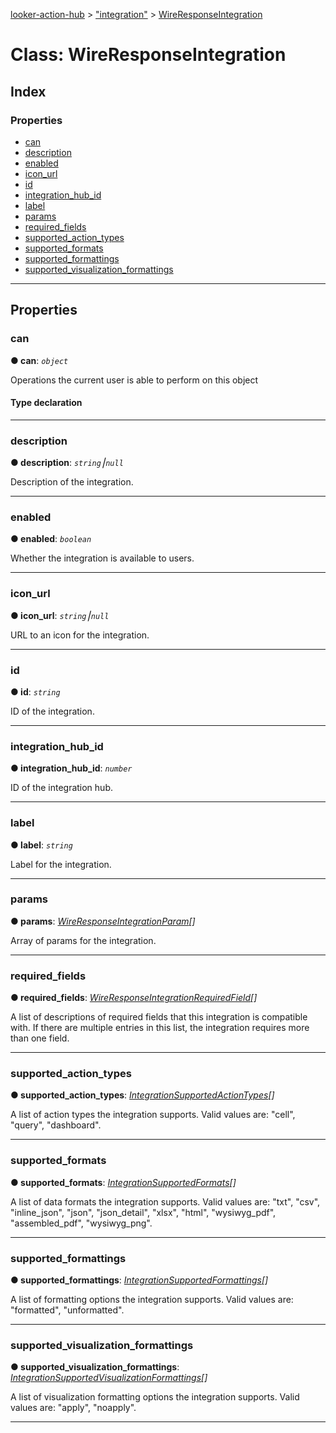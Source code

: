 [looker-action-hub](../README.md) > ["integration"](../modules/_integration_.md) > [WireResponseIntegration](../classes/_integration_.wireresponseintegration.md)



# Class: WireResponseIntegration

## Index

### Properties

* [can](_integration_.wireresponseintegration.md#can)
* [description](_integration_.wireresponseintegration.md#description)
* [enabled](_integration_.wireresponseintegration.md#enabled)
* [icon_url](_integration_.wireresponseintegration.md#icon_url)
* [id](_integration_.wireresponseintegration.md#id)
* [integration_hub_id](_integration_.wireresponseintegration.md#integration_hub_id)
* [label](_integration_.wireresponseintegration.md#label)
* [params](_integration_.wireresponseintegration.md#params)
* [required_fields](_integration_.wireresponseintegration.md#required_fields)
* [supported_action_types](_integration_.wireresponseintegration.md#supported_action_types)
* [supported_formats](_integration_.wireresponseintegration.md#supported_formats)
* [supported_formattings](_integration_.wireresponseintegration.md#supported_formattings)
* [supported_visualization_formattings](_integration_.wireresponseintegration.md#supported_visualization_formattings)



---
## Properties
<a id="can"></a>

###  can

**●  can**:  *`object`* 




Operations the current user is able to perform on this object

#### Type declaration


[key: `string`]: `boolean`






___

<a id="description"></a>

###  description

**●  description**:  *`string`⎮`null`* 




Description of the integration.




___

<a id="enabled"></a>

###  enabled

**●  enabled**:  *`boolean`* 




Whether the integration is available to users.




___

<a id="icon_url"></a>

###  icon_url

**●  icon_url**:  *`string`⎮`null`* 




URL to an icon for the integration.




___

<a id="id"></a>

###  id

**●  id**:  *`string`* 




ID of the integration.




___

<a id="integration_hub_id"></a>

###  integration_hub_id

**●  integration_hub_id**:  *`number`* 




ID of the integration hub.




___

<a id="label"></a>

###  label

**●  label**:  *`string`* 




Label for the integration.




___

<a id="params"></a>

###  params

**●  params**:  *[WireResponseIntegrationParam](_integration_param_.wireresponseintegrationparam.md)[]* 




Array of params for the integration.




___

<a id="required_fields"></a>

###  required_fields

**●  required_fields**:  *[WireResponseIntegrationRequiredField](_integration_required_field_.wireresponseintegrationrequiredfield.md)[]* 




A list of descriptions of required fields that this integration is compatible with. If there are multiple entries in this list, the integration requires more than one field.




___

<a id="supported_action_types"></a>

###  supported_action_types

**●  supported_action_types**:  *[IntegrationSupportedActionTypes](../enums/_integration_.integrationsupportedactiontypes.md)[]* 




A list of action types the integration supports. Valid values are: "cell", "query", "dashboard".




___

<a id="supported_formats"></a>

###  supported_formats

**●  supported_formats**:  *[IntegrationSupportedFormats](../enums/_integration_.integrationsupportedformats.md)[]* 




A list of data formats the integration supports. Valid values are: "txt", "csv", "inline_json", "json", "json_detail", "xlsx", "html", "wysiwyg_pdf", "assembled_pdf", "wysiwyg_png".




___

<a id="supported_formattings"></a>

###  supported_formattings

**●  supported_formattings**:  *[IntegrationSupportedFormattings](../enums/_integration_.integrationsupportedformattings.md)[]* 




A list of formatting options the integration supports. Valid values are: "formatted", "unformatted".




___

<a id="supported_visualization_formattings"></a>

###  supported_visualization_formattings

**●  supported_visualization_formattings**:  *[IntegrationSupportedVisualizationFormattings](../enums/_integration_.integrationsupportedvisualizationformattings.md)[]* 




A list of visualization formatting options the integration supports. Valid values are: "apply", "noapply".




___


